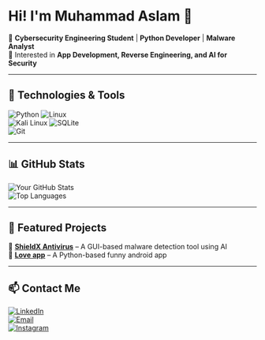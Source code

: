# Hi! I'm Muhammad Aslam 👋  
🔹 **Cybersecurity Engineering Student** | **Python Developer** | **Malware Analyst**  
🔹 Interested in **App Development, Reverse Engineering, and AI for Security**   

---

## 🔧 Technologies & Tools  
![Python](https://img.shields.io/badge/-Python-3776AB?style=flat-square&logo=python&logoColor=white)  ![Linux](https://img.shields.io/badge/-Linux-FCC624?style=flat-square&logo=linux&logoColor=black)  
![Kali Linux](https://img.shields.io/badge/-Kali%20Linux-268BEE?style=flat-square&logo=kalilinux&logoColor=white)  ![SQLite](https://img.shields.io/badge/-SQLite-003B57?style=flat-square&logo=sqlite&logoColor=white)  
![Git](https://img.shields.io/badge/-Git-F05032?style=flat-square&logo=git&logoColor=white)  

---

## 📊 GitHub Stats  
![Your GitHub Stats](https://github-readme-stats.vercel.app/api?username=Mhmd-Aslam&show_icons=true&theme=radical)  
![Top Languages](https://github-readme-stats.vercel.app/api/top-langs/?username=Mhmd-Aslam&layout=compact&theme=radical)  

---

## 🚀 Featured Projects  
🔹 **[ShieldX Antivirus](https://github.com/Mhmd-Aslam/project-av)** – A GUI-based malware detection tool using AI  
🔹 **[Love app](https://github.com/Mhmd-Aslam/Love-app)** – A Python-based funny android app

---

## 📫 Contact Me  
[![LinkedIn](https://img.shields.io/badge/-LinkedIn-blue?style=flat-square&logo=linkedin)](www.linkedin.com/in/muhammad-aslam-a-a8710221a)  
[![Email](https://img.shields.io/badge/-Email-red?style=flat-square&logo=gmail)](mailto:aslamaass108@gmail.com)  
[![Instagram](https://img.shields.io/badge/-Instagram-E4405F?style=flat-square&logo=instagram&logoColor=white)](https://www.instagram.com/mhmd__aslam__)

